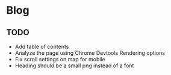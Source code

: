 # Blog

## TODO
- Add table of contents
- Analyze the page using Chrome Devtools Rendering options
- Fix scroll settings on map for mobile
- Heading should be a small png instead of a font